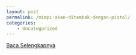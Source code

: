 ```yaml
---
layout: post
permalink: /mimpi-akan-ditembak-dengan-pistol/
categories:
    - Uncategorized
---
```


[Baca Selengkapnya](/10)